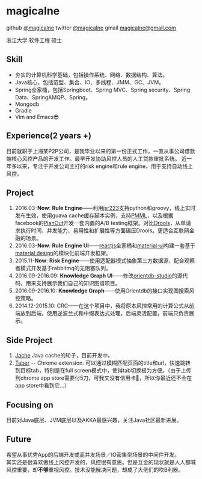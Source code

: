 magicalne
==============

github [@magicalne](https://github.com/magicalne/)
twitter [@magicalne](https://twitter.com/magicalne)
gmail <magicalne@gmail.com>

浙江大学 软件工程 硕士

Skill
---

* 夯实的计算机科学基础，包括操作系统、网络、数据结构、算法。
* Java核心，包括范型、集合、IO、多线程、JMM、GC、JVM。
* Spring全家桶，包括Springboot、Spring MVC、Spring security、Spring Data、SpringAMQP、Spring。
* Mongodb
* Gradle
* Vim and Emacs😎

Experience(2 years +)
---

目前就职于上海某P2P公司，是我毕业以来的第一份正式工作，一直从事公司借款端核心风控产品的开发工作。最早开发协助风控人员的人工贷款审批系统。 近一年多以来，专注于开发公司主打的risk engine和rule engine，用于支持自动线上风控。

Project
---

1. 2016.03-**Now**: **Rule Engine**——利用[jsr223](https://www.jcp.org/en/jsr/detail?id=223)支持python和groovy，线上实时发布生效，使用guava cache缓存脚本实例，支持[PMML](https://en.wikipedia.org/wiki/Predictive_Model_Markup_Language)，以及根据facebook的[PlanOut](https://facebook.github.io/planout/)开发一套内置的A/B testing框架。对比[Drools](https://www.drools.org/)，从单请求执行时间、并发能力、易用性和扩展性等方面碾压Drools。更适合互联网金融的场景。
2. 2016.03-**Now**: **Rule Engine UI**——[reactjs](https://facebook.github.io/react/)全家桶和[material-ui](http://www.material-ui.com/#/)构建一套基于[material design](https://material.io/guidelines/)的模块化前端开发框架。
3. 2015.11-**Now**: **Risk Engine**——使用适配器模式抽象第三方数据源，配合观察者模式开发基于rabbitmq的无阻塞队列。
4. 2016.09-2016.09: **Knowledge Graph UI**——修改[orientdb-studio](https://github.com/orientechnologies/orientdb-studio)的源代码，用来支持展示我们自己的知识图谱项目。
5. 2016.09-2016.10: **Knowledge Graph**——使用Orientdb的接口实现图搜索风控策略。
6. 2014.12-2015.10: CRC——在这个项目中，我将原本风控常用的计算公式从前端放到后端，使用逆波兰式和中缀表达式处理，后端灵活配置，前端只负责展示。

Side Project
---

1. [Jache](https://github.com/magicalne/Jache) Java cache的轮子，目前开发中。
2. [Taber](https://github.com/magicalne/taber) -- Chrome extension. 可以通过模糊匹配页面的title和url，快速跳转到目标tab，特别是在full screen模式中，使得tab切换极为方便。（由于上传到chrome app store需要付5刀，可我又没有信用卡😤，所以你最近还不会在app store中看到它...）

Focusing on
---
目前对Java底层、JVM底层以及AKKA最感兴趣，关注Java社区最新进展。

Future
---
希望从事优秀App的后端开发或高并发场景／IO密集型场景的中间件开发。   
其实还是很喜欢做线上风控开发的，风控很有意思。但是互金的现状就是人人都喊风控重要，却**不够**重视风控。技术没能解决问题，却成了大佬们的吹B利器。